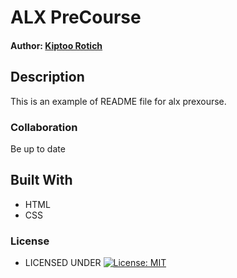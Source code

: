 #  ALX PreCourse

#### Author: [Kiptoo Rotich](https://github.com/kiptoo-rotich)

## Description
This is an example of README file for alx prexourse.

### Collaboration
Be up to date
        
## Built With
* HTML
* CSS


### License

* LICENSED UNDER  [![License: MIT](https://img.shields.io/badge/License-MIT-yellow.svg)](license)